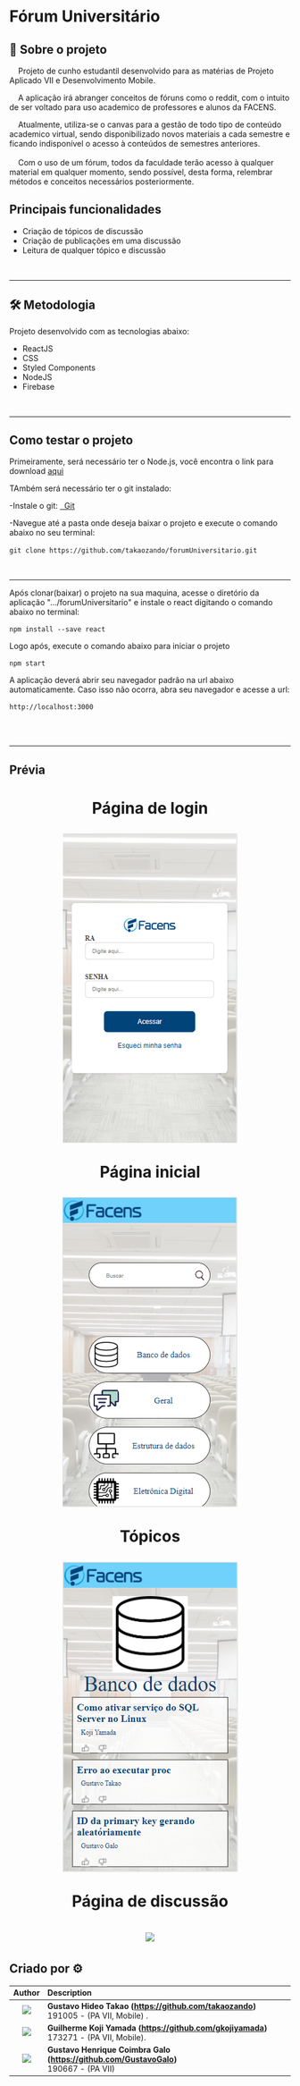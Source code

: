 # Fórum Universitário

## 📃 **Sobre o projeto**

&nbsp;&nbsp;&nbsp;&nbsp;Projeto de cunho estudantil desenvolvido para as matérias de Projeto Aplicado VII e Desenvolvimento Mobile. 
<br>

&nbsp;&nbsp;&nbsp;&nbsp;A aplicação irá abranger conceitos de fóruns como o reddit, com o intuito de ser voltado para uso academico de professores e alunos da FACENS. <br>

&nbsp;&nbsp;&nbsp;&nbsp;Atualmente, utiliza-se o canvas para a gestão de todo tipo de conteúdo academico virtual, sendo disponibilizado novos materiais a cada semestre e ficando indisponível o acesso à conteúdos de semestres anteriores. <br><br>
&nbsp;&nbsp;&nbsp;&nbsp;Com o uso de um fórum, todos da faculdade terão acesso à qualquer material em qualquer momento, sendo possível, desta forma, relembrar métodos e conceitos necessários posteriormente.

## Principais funcionalidades

 
- Criação de tópicos de discussão <br>
- Criação de publicações em uma discussão <br>
- Leitura de qualquer tópico e discussão <br>
 


<br>

---

## 🛠 **Metodologia**

Projeto desenvolvido com as tecnologias abaixo:

- ReactJS
- CSS
- Styled Components
- NodeJS
- Firebase
 
<br>

---

## **Como testar o projeto** 

Primeiramente, será necessário ter o Node.js, você encontra o link para download <a href="https://nodejs.org/en/download/"> aqui </a>

TAmbém será necessário ter o git instalado:

-Instale o git:
   <a href="https://git-scm.com/downloads"> &nbsp; Git <a/>  
 
-Navegue até a pasta onde deseja baixar o projeto e execute o comando abaixo no seu terminal:

`git clone https://github.com/takaozando/forumUniversitario.git`

<br>

---

Após clonar(baixar) o projeto na sua maquina, acesse o diretório da aplicação ".../forumUniversitario" e instale o react digitando o comando abaixo no terminal:

```
npm install --save react
```
Logo após, execute o comando abaixo para iniciar o projeto
 
```
npm start
```

A aplicação deverá abrir seu navegador padrão na url abaixo automaticamente. Caso isso não ocorra, abra seu navegador e acesse a url:
```
http://localhost:3000
```
<br>

<br>

---
## Prévia
<h1  >
    <p align="center">
Página de login <br>
    <p align="center"><img  src = "for_readme/Login.PNG" class="center"> <br></p>
    <p align="center">
Página inicial <br>
    <p align="center"><img  src = "for_readme/Home.PNG"> <br></p>
    <p align="center">
Tópicos <br>    
    <p align="center"><img  src = "for_readme/topicos.PNG"> <br></p>
    <p align="center">
Página de discussão <br>
    <p align="center"><img  src = "for_readme/Discussão.PNG"> <br></p>
    </p>
    

</h1>


## Criado por ⚙

| Author | Description |
| :---: | :--- |
<img src="https://avatars.githubusercontent.com/u/69652926?v=4" width="170"> | **Gustavo Hideo Takao (https://github.com/takaozando)**<br> 191005 - (PA VII, Mobile) .<br> ||
<img src="https://avatars.githubusercontent.com/u/70176420?v=4" width="170"> | **Guilherme Koji Yamada (https://github.com/gkojiyamada)**<br> 173271 - (PA VII, Mobile).<br> ||
<img src="https://avatars.githubusercontent.com/u/42772936?v=4" width="170"> | **Gustavo Henrique Coimbra Galo (https://github.com/GustavoGalo)**<br> 190667 - (PA VII)
